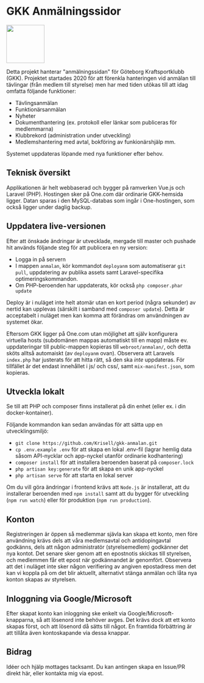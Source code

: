 # GKK Anmälningssidor

<img src="https://user-images.githubusercontent.com/25909128/118098777-9b9b0a80-b3d4-11eb-8e96-8e4484b41c25.png" width="100">

Detta projekt hanterar "anmälningssidan" för Göteborg Kraftsportklubb (GKK). Projektet startades 2020 för att förenkla hanteringen vid anmälan till tävlingar (från medlem till styrelse) men har med tiden utökas till att idag omfatta följande funktioner:

- Tävlingsanmälan
- Funktionärsanmälan
- Nyheter
- Dokumenthantering (ex. protokoll eller länkar som publiceras för medlemmarna)
- Klubbrekord (administration under utveckling)
- Medlemshantering med avtal, bokföring av funkionärshjälp mm.

Systemet uppdateras löpande med nya funktioner efter behov.

## Teknisk översikt

Applikationen är helt webbaserad och bygger på ramverken Vue.js och Laravel (PHP). Hostingen sker på One.com där ordinarie GKK-hemsida ligger. Datan sparas i den MySQL-databas som ingår i One-hostingen, som också ligger under daglig backup.

## Uppdatera live-versionen

Efter att önskade ändringar är utvecklade, mergade till master och pushade hit används följande steg för att publicera en ny version:

- Logga in på servern
- I mappen `anmalan`, kör kommandot `deployanm` som automatiserar `git pull`, uppdatering av publika assets samt Laravel-specifika optimeringskommandon.
- Om PHP-beroenden har uppdaterats, kör också `php composer.phar update`

Deploy är i nuläget inte helt atomär utan en kort period (några sekunder) av nertid kan upplevas (särskilt i samband med `composer update`). Detta är acceptabelt i nuläget men kan komma att förändras om användningen av systemet ökar.

Eftersom GKK ligger på One.com utan möjlighet att själv konfigurera virtuella hosts (subdomänen mappas automatiskt till en mapp) måste ev. uppdateringar till public-mappen kopieras till `webroot/anmalan/`, och detta sköts alltså automaiskt (av `deployanm` ovan). Observera att Laravels `index.php` har justerats för att hitta rätt, så den ska _inte_ uppdateras. För tillfället är det endast innehållet i js/ och css/, samt `mix-manifest.json`, som kopieras.

## Utveckla lokalt

Se till att PHP och composer finns installerat på din enhet (eller ex. i din docker-kontainer).

Följande kommandon kan sedan användas för att sätta upp en utvecklingsmiljö:

- `git clone https://github.com/Krisell/gkk-anmalan.git`
- `cp .env.example .env` för att skapa en lokal .env-fil (lagrar hemlig data såsom API-nycklar och app-nyckel utanför ordinarie kodhantering)
- `composer install` för att installera beroenden baserat på `composer.lock`
- `php artisan key:generate` för att skapa en unik app-nyckel
- `php artisan serve` för att starta en lokal server

Om du vill göra ändringar i frontend krävs att `Node.js` är installerat, att du installerar beroenden med `npm install` samt att du bygger för utveckling (`npm run watch`) eller för produktion (`npm run production`).

## Konton

Registreringen är öppen så medlemmar sjävla kan skapa ett konto, men före användning krävs dels att våra medlemsavtal och antidopingavtal godkänns, dels att någon administratör (styrelsemedlem) godkänner det nya kontot. Det senare sker genom att en epostnotis skickas till styrelsen, och medlemmen får ett epost när godkännandet är genomfört. Observera att det i nuläget inte sker någon verifiering av angiven epostadress men det kan vi koppla på om det blir aktuellt, alternativt stänga anmälan och låta nya konton skapas av styrelsen.

## Inloggning via Google/Microsoft

Efter skapat konto kan inloggning ske enkelt via Google/Microsoft-knapparna, så att lösenord inte behöver avges. Det krävs dock att ett konto skapas först, och att lösenord då sätts till något. En framtida förbättring är att tillåta även kontoskapande via dessa knappar.

## Bidrag

Idéer och hjälp mottages tacksamt. Du kan antingen skapa en Issue/PR direkt här, eller kontakta mig via epost.
